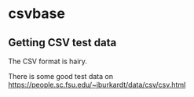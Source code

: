 # csvbase

## Getting CSV test data

The CSV format is hairy.

There is some good test data on https://people.sc.fsu.edu/~jburkardt/data/csv/csv.html
